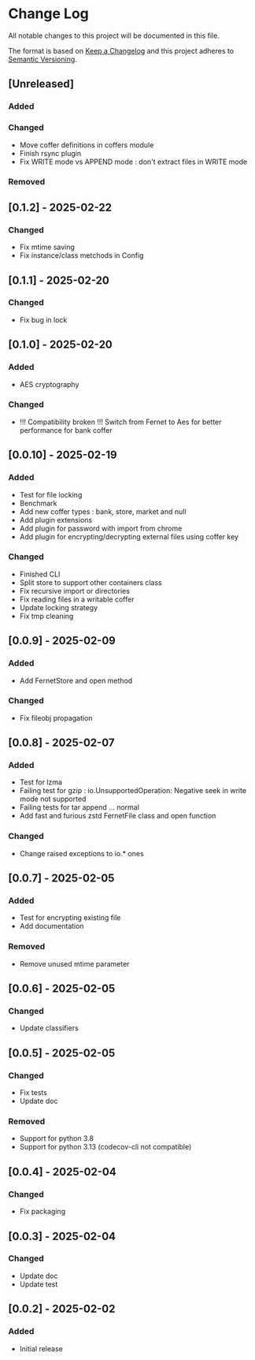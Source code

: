 # Change Log

All notable changes to this project will be documented in this file.

The format is based on [Keep a Changelog](http://keepachangelog.com/)
and this project adheres to [Semantic Versioning](http://semver.org/).

## [Unreleased]

### Added

### Changed

- Move coffer definitions in coffers module
- Finish rsync plugin
- Fix WRITE mode vs APPEND mode : don't extract files in WRITE mode

### Removed


## [0.1.2] - 2025-02-22

### Changed

- Fix mtime saving
- Fix instance/class metchods in Config


## [0.1.1] - 2025-02-20

### Changed

- Fix bug in lock


## [0.1.0] - 2025-02-20

### Added

- AES cryptography

### Changed

- !!! Compatibility broken !!! Switch from Fernet to Aes for better
  performance for bank coffer


## [0.0.10] - 2025-02-19

### Added

- Test for file locking
- Benchmark
- Add new coffer types : bank, store, market and null
- Add plugin extensions
- Add plugin for password with import from chrome
- Add plugin for encrypting/decrypting external files using coffer key

### Changed

- Finished CLI
- Split store to support other containers class
- Fix recursive import or directories
- Fix reading files in a writable coffer
- Update locking strategy
- Fix tmp cleaning


## [0.0.9] - 2025-02-09

### Added

- Add FernetStore and open method

### Changed

- Fix fileobj propagation


## [0.0.8] - 2025-02-07

### Added

- Test for lzma
- Failing test for gzip : io.UnsupportedOperation: Negative seek in write mode not supported
- Failing tests for tar append ... normal
- Add fast and furious zstd FernetFile class and open function

### Changed

- Change raised exceptions to io.* ones


## [0.0.7] - 2025-02-05

### Added

- Test for encrypting existing file
- Add documentation

### Removed

- Remove unused mtime parameter


## [0.0.6] - 2025-02-05

### Changed

- Update classifiers


## [0.0.5] - 2025-02-05

### Changed

- Fix tests
- Update doc

### Removed

- Support for python 3.8
- Support for python 3.13 (codecov-cli not compatible)


## [0.0.4] - 2025-02-04

### Changed

- Fix packaging


## [0.0.3] - 2025-02-04

### Changed

- Update doc
- Update test


## [0.0.2] - 2025-02-02

### Added

- Initial release
